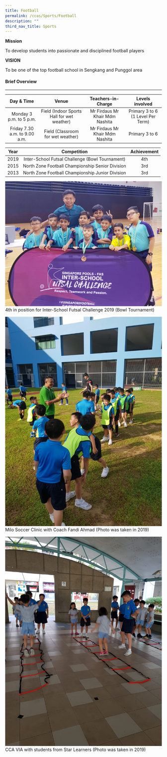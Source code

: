 ```yaml
---
title: Football
permalink: /ccas/Sports/Football
description: ""
third_nav_title: Sports
---
```

**Mission** 

To develop students into passionate and disciplined football players

**VISION**

To be one of the top football school in Sengkang and Punggol area

#### Brief Overview
--------------

| Day & Time | Venue | Teachers-in-Charge | Levels involved |
|:---:|:---:|:---:|:---:|
|  Monday  3 p.m. to 5 p.m. | Field (Indoor Sports Hall for wet weather) | Mr Firdaus Mr Khair Mdm Nashita | Primary 3 to 6 (1 Level Per Term) |
| Friday 7.30 a.m. to 9.00 a.m.   | Field (Classroom  for wet weather) | Mr Firdaus Mr Khair Mdm Nashita | Primary 3 to 6 |

| Year | Competition | Achievement |
|:---:|:---:|:---:|
| 2019 | Inter-School Futsal Challenge (Bowl Tournament) | 4th |
| 2015 | North Zone Football Championship Senior Division | 3rd |
| 2013 | North Zone Football Championship Junior Division | 3rd |

![](/images/Sports/Football/photo6181643878654914891.jpg)4th in position for Inter-School Futsal Challenge 2019 (Bowl Tournament)

![](/images/Sports/Football/photo6181643878654914892.jpg)Milo Soccer Clinic with Coach Fandi Ahmad (Photo was taken in 2019)

![](/images/Sports/Football/photo6181643878654914890.jpg)CCA VIA with students from Star Learners (Photo was taken in 2019)